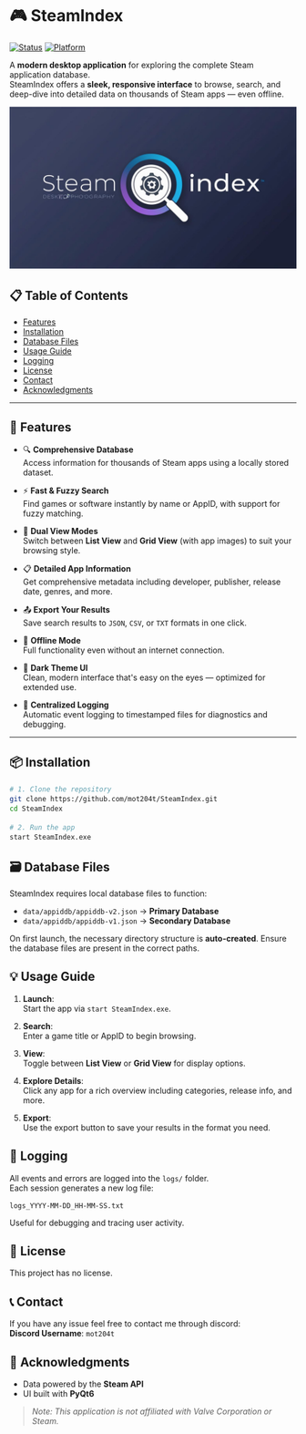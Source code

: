 # 🎮 SteamIndex

[![Status](https://img.shields.io/badge/Status-Active-brightgreen)](https://github.com/mot204t/SteamIndex)
[![Platform](https://img.shields.io/badge/Platform-Windows-blue)](https://github.com/mot204t/SteamIndex)

A **modern desktop application** for exploring the complete Steam application database.  
SteamIndex offers a **sleek, responsive interface** to browse, search, and deep-dive into detailed data on thousands of Steam apps — even offline.

![Steam Index](assets/icons/logo.png)

## 📋 Table of Contents
- [Features](#-features)
- [Installation](#-installation)
- [Database Files](#-database-files)
- [Usage Guide](#-usage-guide) 
- [Logging](#-logging)
- [License](#-license)
- [Contact](#-contact)
- [Acknowledgments](#-acknowledgments)

---

## 🚀 Features

- 🔍 **Comprehensive Database**  
  Access information for thousands of Steam apps using a locally stored dataset.

- ⚡ **Fast & Fuzzy Search**  
  Find games or software instantly by name or AppID, with support for fuzzy matching.

- 🧱 **Dual View Modes**  
  Switch between **List View** and **Grid View** (with app images) to suit your browsing style.

- 📋 **Detailed App Information**  
  Get comprehensive metadata including developer, publisher, release date, genres, and more.

- 📤 **Export Your Results**  
  Save search results to `JSON`, `CSV`, or `TXT` formats in one click.

- 📡 **Offline Mode**  
  Full functionality even without an internet connection.

- 🌙 **Dark Theme UI**  
  Clean, modern interface that's easy on the eyes — optimized for extended use.

- 📝 **Centralized Logging**  
  Automatic event logging to timestamped files for diagnostics and debugging.

---

## 📦 Installation

```bash
# 1. Clone the repository
git clone https://github.com/mot204t/SteamIndex.git
cd SteamIndex

# 2. Run the app
start SteamIndex.exe
```

## 🗃 Database Files

SteamIndex requires local database files to function:

- `data/appiddb/appiddb-v2.json` → **Primary Database**
- `data/appiddb/appiddb-v1.json` → **Secondary Database**

On first launch, the necessary directory structure is **auto-created**. Ensure the database files are present in the correct paths.

## 💡 Usage Guide

1. **Launch**:  
   Start the app via `start SteamIndex.exe`.

2. **Search**:  
   Enter a game title or AppID to begin browsing.

3. **View**:  
   Toggle between **List View** or **Grid View** for display options.

4. **Explore Details**:  
   Click any app for a rich overview including categories, release info, and more.

5. **Export**:  
   Use the export button to save your results in the format you need.

## 📑 Logging

All events and errors are logged into the `logs/` folder.  
Each session generates a new log file:  
```
logs_YYYY-MM-DD_HH-MM-SS.txt
```

Useful for debugging and tracing user activity.

## 📄 License

This project has no license.

## 📞 Contact

If you have any issue feel free to contact me through discord:  
**Discord Username**: `mot204t`

## 🙌 Acknowledgments

- Data powered by the **Steam API**
- UI built with **PyQt6**

> _Note: This application is not affiliated with Valve Corporation or Steam._
